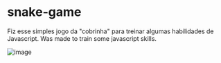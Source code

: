 # snake-game

Fiz esse simples jogo da "cobrinha" para treinar algumas habilidades de Javascript.
Was made to train some javascript skills.

![image](https://user-images.githubusercontent.com/77680596/160251646-69215fb0-fac0-439b-9f95-8c03ae9cd2e5.png)
